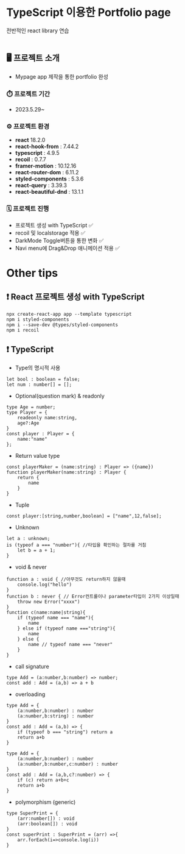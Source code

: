 # TypeScript 이용한 Portfolio page

전반적인 react library 연습
<br><br>

## 🖥️ 프로젝트 소개

- Mypage app 제작을 통한 portfolio 완성

### ⏱️ 프로젝트 기간

- 2023.5.29~

### ⚙️ 프로젝트 환경

- **react** 18.2.0
- **react-hook-from** : 7.44.2
- **typescript** : 4.9.5
- **recoil** : 0.7.7
- **framer-motion** : 10.12.16
- **react-router-dom** : 6.11.2
- **styled-components** : 5.3.6
- **react-query** : 3.39.3
- **react-beautiful-dnd** : 13.1.1

### 🗓️ 프로젝트 진행

- 프로젝트 생성 with TypeScript ✅
- recoil 및 localstorage 적용 ✅
- DarkMode Toggle버튼을 통한 변화 ✅
- Navi menu에 Drag&Drop 애니메이션 적용 ✅

# Other tips

## ❗️ React 프로젝트 생성 with TypeScript

    npx create-react-app app --template typescript
    npm i styled-components
    npm i --save-dev @types/styled-components
    npm i recoil

## ❗️ TypeScript

- Type의 명시적 사용

```
let bool : boolean = false;
let num : number[] = [];
```

- Optional(question mark) & readonly

```
type Age = number;
type Player = {
    readeonly name:string,
    age?:Age
}
const player : Player = {
    name:"name"
};
```

- Return value type

```
const playerMaker = (name:string) : Player => ({name})
function playerMaker(name:string) : Player {
    return {
        name
    }
}
```

- Tuple

```
const player:[string,number,boolean] = ["name",12,false];
```

- Unknown

```
let a : unknown;
is (typeof a === "number"){ //타입을 확인하는 절차를 거침
    let b = a + 1;
}
```

- void & never

```
function a : void { //아무것도 return하지 않을때
    console.log("hello")
}
function b : never { // Error컨트롤이나 parameter타입이 2가지 이상일때
    throw new Error("xxxx")
}
function c(name:name|string){
    if (typeof name === "name"){
        name
    } else if (typeof name ==="string"){
        name
    } else {
        name // typeof name === "never"
    }
}
```

- call signature

```
type Add = (a:number,b:number) => number;
const add : Add = (a,b) => a + b
```

- overloading

```
type Add = {
    (a:number,b:number) : number
    (a:number,b:string) : number
}
const add : Add = (a,b) => {
    if (typeof b === "string") return a
    return a+b
}

type Add = {
    (a:number,b:number) : number
    (a:number,b:number,c:number) : number
}
const add : Add = (a,b,c?:number) => {
    if (c) return a+b+c
    return a+b
}
```

- polymorphism (generic)

```
type SuperPrint = {
    (arr:number[]) : void
    (arr:boolean[]) : void
}
const superPrint : SuperPrint = (arr) =>{
    arr.forEach(i=>console.log(i))
}
```
